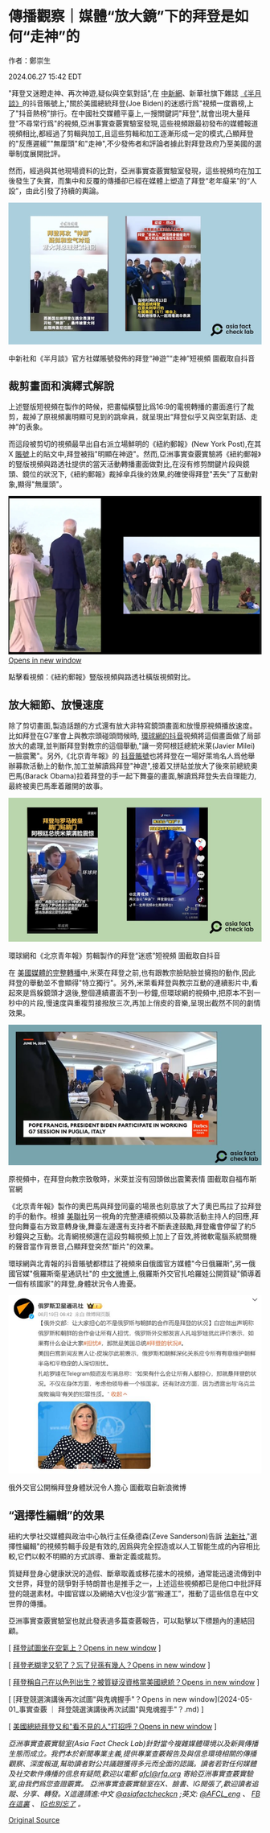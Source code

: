 # 傳播觀察｜媒體“放大鏡”下的拜登是如何“走神”的

作者：鄭崇生

2024.06.27 15:42 EDT

"拜登又迷瞪走神、再次神遊,疑似與空氣對話",在 [中新網](https://v.douyin.com/i6Jub4AF/)、新華社旗下雜誌 [《半月談》](https://v.douyin.com/ijcGQFsV/)的抖音賬號上,"關於美國總統拜登(Joe Biden)的迷惑行爲"視頻一度霸榜,上了"抖音熱榜"排行。在中國社交媒體平臺上,一搜關鍵詞"拜登",就會出現大量拜登"不尋常行爲"的視頻,亞洲事實查覈實驗室發現,這些視頻跟最初發布的媒體報道視頻相比,都經過了剪輯與加工,且這些剪輯和加工逐漸形成一定的模式,凸顯拜登的"反應遲緩""無厘頭"和"走神",不少發佈者和評論者據此對拜登政府乃至美國的選舉制度展開批評。

然而，經過與其他現場資料的比對，亞洲事實查覈實驗室發現，這些視頻均在加工後發生了失實，而集中和反覆的傳播卻已經在媒體上塑造了拜登“老年癡呆”的“人設”，由此引發了持續的輿論。

![P1 (4).png](images/ECDK2PPVA2I334FNTCLKSOBZNA.png)

中新社和《半月談》官方社媒賬號發佈的拜登“神遊”“走神”短視頻 圖截取自抖音

## 裁剪畫面和演繹式解說

上述豎版短視頻在製作的時候，把畫幅橫豎比爲16:9的電視轉播的畫面進行了裁剪，裁掉了原視頻裏明顯可見到的跳傘員，就呈現出“拜登似乎又與空氣對話、走神”的表象。

而這段被剪切的視頻最早出自右派立場鮮明的《紐約郵報》(New York Post),在其X [賬號](https://archive.ph/pZP3t/image)上的貼文中,拜登被指"明顯在神遊"。然而,亞洲事實查覈實驗將《紐約郵報》的豎版視頻與路透社提供的當天活動轉播畫面做對比,在沒有修剪關鍵片段與鏡頭、鏡位的狀況下,《紐約郵報》裁掉傘兵後的效果,的確使得拜登"丟失"了互動對象,顯得"無厘頭"。

[![Screenshot (162).png](images/MZ2VIAC4Q3A7RZ4MZBJWJJZSH4.png)Opens in new window](https://www.youtube.com/watch?v=aQ3EBniVRI4)

點擊看視頻：《紐約郵報》豎版視頻與路透社橫版視頻對比。

## 放大細節、放慢速度

除了剪切畫面,製造話題的方式還有放大非特寫鏡頭畫面和放慢原視頻播放速度。比如拜登在G7峯會上與教宗頭碰頭問候時, [環球網的抖音](https://v.douyin.com/i62nNUBH/)視頻將這個畫面做了局部放大的處理,並判斷拜登對教宗的這個舉動,"讓一旁阿根廷總統米萊(Javier Milei)一臉震驚"。另外,《北京青年報》的 [抖音賬號](https://v.douyin.com/i62psmB4/)也將拜登在一場好萊塢名人爲他舉辦募款活動上的動作,加工並解讀爲拜登"神遊",接着又拼貼並放大了後來前總統奧巴馬(Barack Obama)拉着拜登的手一起下舞臺的畫面,解讀爲拜登失去自理能力,最終被奧巴馬牽着離開的故事。

![P2 (2).png](images/2NQBZ73HRPCFMLPZNKJ4BPYXF4.png)

環球網和《北京青年報》剪輯製作的拜登“迷惑”短視頻 圖截取自抖音

在 [美國媒體的完整轉播](https://youtu.be/_LCGYgdyWIo?si=4ZSIK2SfVc4G6Awz)中,米萊在拜登之前,也有跟教宗臉貼臉並擁抱的動作,因此拜登的舉動並不會顯得"特立獨行"。另外,米萊看拜登與教宗互動的連續影片中,看起來是爲躲鏡頭才退後,整個連續畫面不到一秒鐘,但環球網的視頻中,把原本不到一秒中的片段,慢速度與重複剪接撥放三次,再加上俏皮的音樂,呈現出截然不同的劇情效果。

![P3 (1).png](images/SRNTKNPL7BSDEEMUVCI4EZ5QN4.png)

原視頻中，在拜登向教宗致敬時，米萊並沒有回頭做出震驚表情 圖截取自福布斯官網

《北京青年報》製作的奧巴馬與拜登同臺的場景也刻意放了大了奧巴馬拉了拉拜登的手的動作。根據 [美聯社](https://apnews.com/article/biden-fundraiser-freeze-misinformation-election-efe67fe51ab189cbcbc850332969fd46)另一視角的完整連續視頻以及募款活動主持人的回應,拜登向舞臺右方致意轉身後,舞臺左邊還有支持者不斷表達鼓勵,拜登纔會停留了約5秒鐘與之互動。北青網視頻還在這段剪輯視頻上加上了音效,將微軟電腦系統關機的聲音當作背景音,凸顯拜登突然"斷片"的效果。

環球網與北青報的抖音賬號都標註了視頻來自俄國官方媒體"今日俄羅斯",另一俄國官媒"俄羅斯衛星通訊社"的 [中文微博](http://archive.today/Ic0ks)上,俄羅斯外交官扎哈羅娃公開質疑"領導着一個有核國家"的拜登,身體狀況令人擔憂。

![P4.png](images/MVZGV4GYEO23Q2ZW7UYJGYSWOU.png)

俄外交官公開稱拜登身體狀況令人擔心 圖截取自新浪微博

## “選擇性編輯”的效果

紐約大學社交媒體與政治中心執行主任桑德森(Zeve Sanderson)告訴 [法新社](https://www.msn.com/en-us/news/world/cheapfakes-out-of-context-videos-target-biden-s-age/ar-BB1otyZg?apiversion=v2&noservercache=1&domshim=1&renderwebcomponents=1&wcseo=%201&batchservertelemetry=1&noservertelemetry=1),"選擇性編輯"的視頻剪輯手段是有效的,因爲與完全捏造或以人工智能生成的內容相比較,它們以較不明顯的方式誤導、重新定義或裁剪。

質疑拜登身心健康狀況的造假、斷章取義或移花接木的視頻，通常能迅速流傳到中文世界，拜登的競爭對手特朗普也是推手之一，上述這些視頻都已是他口中批評拜登的競選素材。中國官媒以及網絡大V也沒少當“搬運工”，推動了這些信息在中文世界的傳播。

亞洲事實查覈實驗室也就此發表過多篇查覈報告，可以點擊以下標題內的連結回顧。

[ [拜登試圖坐在空氣上？Opens in new window](2024-06-13_事實查覈｜拜登試圖坐在空氣上？.md) ]

[ [拜登老糊塗又犯了？忘了兒孫有幾人？Opens in new window](2024-03-26_事實查覈｜拜登老糊塗又犯了？忘了兒孫有幾人？.md) ]

[ [拜登稱自己在以色列出生？被質疑沒資格當美國總統？Opens in new window](2023-10-26_事實查覈｜拜登稱自己在以色列出生？被質疑沒資格當美國總統？.md) ]

[ [拜登競選演講後再次試圖"與鬼魂握手"？Opens in new window](2024-05-01_事實查覈 ｜ 拜登競選演講後再次試圖"與鬼魂握手"？.md) ]

[ [美國總統拜登又和"看不見的人"打招呼？Opens in new window](2023-07-28_事實查覈｜美國總統拜登又和"看不見的人"打招呼"？.md) ]

*亞洲事實查覈實驗室(Asia Fact Check Lab)針對當今複雜媒體環境以及新興傳播生態而成立。我們本於新聞專業主義,提供專業查覈報告及與信息環境相關的傳播觀察、深度報道,幫助讀者對公共議題獲得多元而全面的認識。讀者若對任何媒體及社交軟件傳播的信息有疑問,歡迎以電郵* *afcl@rfa.org* *寄給亞洲事實查覈實驗室,由我們爲您查證覈實。*  *亞洲事實查覈實驗室在X、臉書、IG開張了,歡迎讀者追蹤、分享、轉發。X這邊請進:中文*  [*@asiafactcheckcn*](https://twitter.com/asiafactcheckcn)  *;英文:*  [*@AFCL\_eng*](https://twitter.com/AFCL_eng)  *、*  [*FB在這裏*](https://www.facebook.com/asiafactchecklabcn)  *、*  [*IG也別忘了*](https://www.instagram.com/asiafactchecklab/)  *。*



[Original Source](https://www.rfa.org/mandarin/shishi-hecha/hc-06272024154209.html)